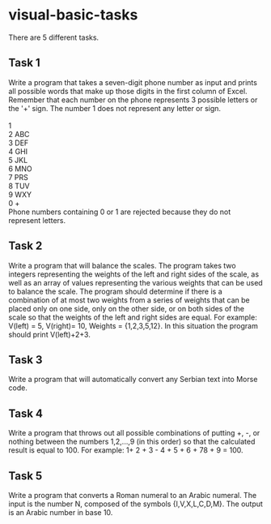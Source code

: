# visual-basic-tasks
There are 5 different tasks.
<br>
## Task 1<br>
Write a program that takes a seven-digit phone number as input and prints all possible words that make up those digits in the first column of Excel. Remember that each number on the phone represents 3 possible letters or the '+' sign. The number 1 does not represent any letter or sign.<br><br>
1<br>
2 ABC<br>
3 DEF<br>
4 GHI<br>
5 JKL<br>
6 MNO<br>
7 PRS<br>
8 TUV<br>
9 WXY<br>
0 +<br>
Phone numbers containing 0 or 1 are rejected because they do not represent letters.<br>
## Task 2<br>
Write a program that will balance the scales. The program takes two integers representing the weights of the left and right sides of the scale, as well as an array of values representing the various weights that can be used to balance the scale. The program should determine if there is a combination of at most two weights from a series of weights that can be placed only on one side, only on the other side, or on both sides of the scale so that the weights of the left and right sides are equal. For example: V(left) = 5, V(right)= 10, Weights = {1,2,3,5,12}. In this situation the program should print V(left)+2+3.<br>
## Task 3<br>
Write a program that will automatically convert any Serbian text into Morse code.<br>
## Task 4<br>
Write a program that throws out all possible combinations of putting +, -, or nothing between the numbers 1,2,...,9 (in this order) so that the calculated result is equal to 100. For example: 1+ 2 + 3 - 4 + 5 + 6 + 78 + 9 = 100.<br>
## Task 5<br>
Write a program that converts a Roman numeral to an Arabic numeral. The input is the number N, composed of the symbols {I,V,X,L,C,D,M}. The output is an Arabic number in base 10.
